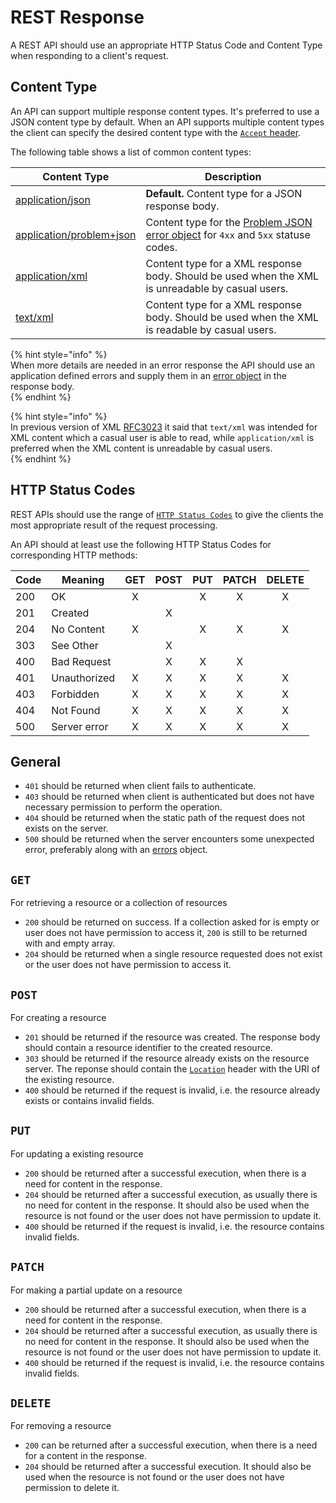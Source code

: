 # REST Response

A REST API should use an appropriate HTTP Status Code and Content Type when responding to a client's request.

## Content Type

An API can support multiple response content types. It's preferred to use a JSON content type by default.
When an API supports multiple content types the client can specify the desired content type with the
[`Accept` header](https://developer.mozilla.org/en-US/docs/Web/HTTP/Headers/Accept).

The following table shows a list of common content types:

| Content Type                                                            | Description                                                                                      |
| ----------------------------------------------------------------------- | ------------------------------------------------------------------------------------------------ |
| [application/json](https://www.rfc-editor.org/rfc/rfc8259)              | **Default.** Content type for a JSON response body.                                              |
| [application/problem+json](https://www.rfc-editor.org/rfc/rfc7807.html) | Content type for the [Problem JSON error object](errors.md) for `4xx` and `5xx` statuse codes.   |
| [application/xml](https://www.rfc-editor.org/rfc/rfc7303#section-9.1)   | Content type for a XML response body. Should be used when the XML is unreadable by casual users. |
| [text/xml](https://www.rfc-editor.org/rfc/rfc7303#section-9.2)          | Content type for a XML response body. Should be used when the XML is readable by casual users.   |

{% hint style="info" %}  
When more details are needed in an error response the API should use an application
defined errors and supply them in an [error object](errors.md) in the response body.  
{% endhint %}

{% hint style="info" %}  
In previous version of XML [RFC3023](https://www.rfc-editor.org/rfc/rfc3023) it said that `text/xml`
was intended for XML content which a casual user is able to read, while `application/xml` is preferred
when the XML content is unreadable by casual users.  
{% endhint %}

## HTTP Status Codes

REST APIs should use the range of [`HTTP Status Codes`](https://httpstatuses.org/)
to give the clients the most appropriate result of the request processing.

An API should at least use the following HTTP Status Codes for corresponding HTTP methods:

| Code | Meaning      | GET | POST | PUT | PATCH | DELETE |
| ---- | ------------ | :-: | :--: | :-: | :---: | :----: |
| 200  | OK           |  X  |      |  X  |   X   |   X    |
| 201  | Created      |     |  X   |     |       |        |
| 204  | No Content   |  X  |      |  X  |   X   |   X    |
| 303  | See Other    |     |  X   |     |       |        |
| 400  | Bad Request  |     |  X   |  X  |   X   |        |
| 401  | Unauthorized |  X  |  X   |  X  |   X   |   X    |
| 403  | Forbidden    |  X  |  X   |  X  |   X   |   X    |
| 404  | Not Found    |  X  |  X   |  X  |   X   |   X    |
| 500  | Server error |  X  |  X   |  X  |   X   |   X    |

## General

- `401` should be returned when client fails to authenticate.
- `403` should be returned when client is authenticated but does not have necessary permission to perform the operation.
- `404` should be returned when the static path of the request does not exists on the server.
- `500` should be returned when the server encounters some unexpected error, preferably along with an [errors](errors.md) object.

## `GET`

For retrieving a resource or a collection of resources

- `200` should be returned on success. If a collection asked for is empty or user does not have permission to access it, `200` is still to be returned with and empty array.
- `204` should be returned when a single resource requested does not exist or the user does not have permission to access it.

## `POST`

For creating a resource

- `201` should be returned if the resource was created. The response body should contain a resource identifier to the created resource.
- `303` should be returned if the resource already exists on the resource server. The reponse should
  contain the [`Location`](https://developer.mozilla.org/en-US/docs/Web/HTTP/Headers/Location) header with the URI of the existing resource.
- `400` should be returned if the request is invalid, i.e. the resource already exists or contains invalid fields.

## `PUT`

For updating a existing resource

- `200` should be returned after a successful execution, when there is a need for content in the response.
- `204` should be returned after a successful execution, as usually there is no need for content in the response. It should also be used when the resource is not found or the user does not have permission to update it.
- `400` should be returned if the request is invalid, i.e. the resource contains invalid fields.

## `PATCH`

For making a partial update on a resource

- `200` should be returned after a successful execution, when there is a need for content in the response.
- `204` should be returned after a successful execution, as usually there is no need for content in the response. It should also be used when the resource is not found or the user does not have permission to update it.
- `400` should be returned if the request is invalid, i.e. the resource contains invalid fields.

## `DELETE`

For removing a resource

- `200` can be returned after a successful execution, when there is a need for a content in the response.
- `204` should be returned after a successful execution. It should also be used when the resource is not found or the user does not have permission to delete it. 
